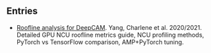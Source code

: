 ## Entries

- [Roofline analysis for DeepCAM](yang2021deepCAM-ncu-roofline.md). Yang, Charlene et al. 2020/2021. Detailed
GPU NCU roofline metrics guide, NCU profiling methods, PyTorch vs TensorFlow comparison, AMP+PyTorch tuning.